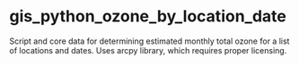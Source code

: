 # gis_python_ozone_by_location_date
Script and core data for determining estimated monthly total ozone for a list of locations and dates. Uses arcpy library, which requires proper licensing. 

